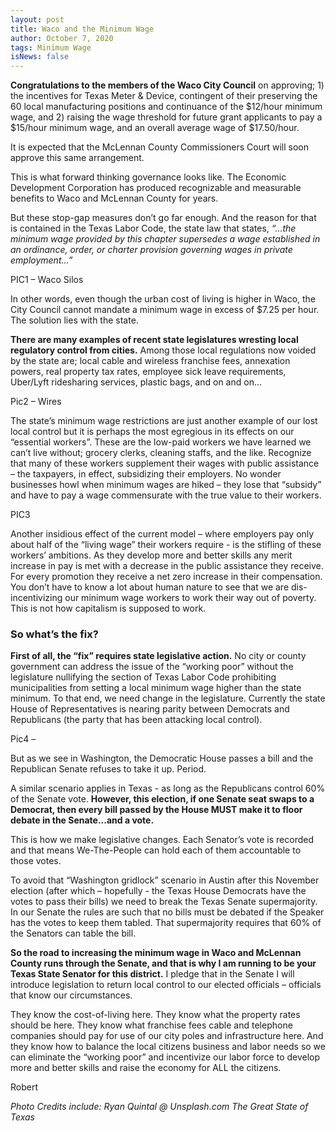 ```yaml
---
layout: post
title: Waco and the Minimum Wage
author: October 7, 2020
tags: Minimum Wage
isNews: false
---
```

**Congratulations to the members of the Waco City Council** on approving; 1) the incentives for Texas Meter & Device, contingent of their preserving the 60 local manufacturing positions and continuance of the $12/hour minimum wage, and 2) raising the wage threshold for future grant applicants to pay a $15/hour minimum wage, and an overall average wage of $17.50/hour. 

It is expected that the McLennan County Commissioners Court will soon approve this same arrangement.

This is what forward thinking governance looks like. The Economic Development Corporation has produced recognizable and measurable benefits to Waco and McLennan County for years. 

But these stop-gap measures don’t go far enough. And the reason for that is contained in the Texas Labor Code, the state law that states, *“...the minimum wage provided by this chapter supersedes a wage established in an ordinance, order, or charter provision governing wages in private employment...”* 

PIC1 – Waco Silos

In other words, even though the urban cost of living is higher in Waco, the City Council cannot mandate a minimum wage in excess of $7.25 per hour. The solution lies with the state.

**There are many examples of recent state legislatures wresting local regulatory control from cities.** Among those local regulations now voided by the state are; local cable and wireless franchise fees, annexation powers, real property tax rates, employee sick leave requirements, Uber/Lyft ridesharing services, plastic bags, and on and on...

Pic2 – Wires

The state’s minimum wage restrictions are just another example of our lost local control but it is perhaps the most egregious in its effects on our “essential workers”. These are the low-paid workers we have learned we can’t live without; grocery clerks, cleaning staffs, and the like. Recognize that many of these workers supplement their wages with public assistance – the taxpayers, in effect, subsidizing their employers. No wonder businesses howl when minimum wages are hiked – they lose that “subsidy” and have to pay a wage commensurate with the true value to their workers.

PIC3

Another insidious effect of the current model – where employers pay only about half of the “living wage” their workers require - is the stifling of these workers’ ambitions. As they develop more and better skills any merit increase in pay is met with a decrease in the public assistance they receive. For every promotion they receive a net zero increase in their compensation. You don’t have to know a lot about human nature to see that we are dis-incentivizing our minimum wage workers to work their way out of poverty. This is not how capitalism is supposed to work.

### So what’s the fix? 

**First of all, the “fix” requires state legislative action.** No city or county government can address the issue of the “working poor” without the legislature nullifying the section of Texas Labor Code prohibiting municipalities from setting a local minimum wage higher than the state minimum.
To that end, we need change in the legislature. Currently the state House of Representatives is nearing parity between Democrats and Republicans (the party that has been attacking local control). 

Pic4 – 

But as we see in Washington, the Democratic House passes a bill and the Republican Senate refuses to take it up. Period. 

A similar scenario applies in Texas - as long as the Republicans control 60% of the Senate vote. **However, this election, if one Senate seat swaps to a Democrat, then every bill passed by the House MUST make it to floor debate in the Senate...and a vote.** 

This is how we make legislative changes. Each Senator’s vote is recorded and that means We-The-People can hold each of them accountable to those votes.

To avoid that “Washington gridlock” scenario in Austin after this November election (after which – hopefully - the Texas House Democrats have the votes to pass their bills) we need to break the Texas Senate supermajority. In our Senate the rules are such that no bills must be debated if the Speaker has the votes to keep them tabled. That supermajority requires that 60% of the Senators can table the bill.

**So the road to increasing the minimum wage in Waco and McLennan County runs through the Senate, and that is why I am running to be your Texas State Senator for this district.** I pledge that in the Senate I will introduce legislation to return local control to our elected officials – officials that know our circumstances. 

They know the cost-of-living here. They know what the property rates should be here. They know what franchise fees cable and telephone companies should pay for use of our city poles and infrastructure here. And they know how to balance the local citizens business and labor needs so we can eliminate the “working poor” and incentivize our labor force to develop more and better skills and raise the economy for ALL the citizens.

Robert

*Photo Credits include:
Ryan Quintal @ Unsplash.com
The Great State of Texas*